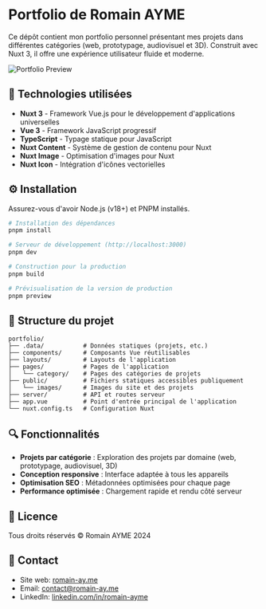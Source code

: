 # Portfolio de Romain AYME

Ce dépôt contient mon portfolio personnel présentant mes projets dans différentes catégories (web, prototypage, audiovisuel et 3D). Construit avec Nuxt 3, il offre une expérience utilisateur fluide et moderne.

![Portfolio Preview](public/images/preview.png)

## 🚀 Technologies utilisées

- **Nuxt 3** - Framework Vue.js pour le développement d'applications universelles
- **Vue 3** - Framework JavaScript progressif
- **TypeScript** - Typage statique pour JavaScript
- **Nuxt Content** - Système de gestion de contenu pour Nuxt
- **Nuxt Image** - Optimisation d'images pour Nuxt
- **Nuxt Icon** - Intégration d'icônes vectorielles

## ⚙️ Installation

Assurez-vous d'avoir Node.js (v18+) et PNPM installés.

```bash
# Installation des dépendances
pnpm install

# Serveur de développement (http://localhost:3000)
pnpm dev

# Construction pour la production
pnpm build

# Prévisualisation de la version de production
pnpm preview
```

## 📂 Structure du projet

```
portfolio/
├── .data/           # Données statiques (projets, etc.)
├── components/      # Composants Vue réutilisables
├── layouts/         # Layouts de l'application
├── pages/           # Pages de l'application
│   └── category/    # Pages des catégories de projets
├── public/          # Fichiers statiques accessibles publiquement
│   └── images/      # Images du site et des projets
├── server/          # API et routes serveur
├── app.vue          # Point d'entrée principal de l'application
└── nuxt.config.ts   # Configuration Nuxt
```

## 🔍 Fonctionnalités

- **Projets par catégorie** : Exploration des projets par domaine (web, prototypage, audiovisuel, 3D)
- **Conception responsive** : Interface adaptée à tous les appareils
- **Optimisation SEO** : Métadonnées optimisées pour chaque page
- **Performance optimisée** : Chargement rapide et rendu côté serveur

## 📝 Licence

Tous droits réservés © Romain AYME 2024

## 📧 Contact

- Site web: [romain-ay.me](https://romain-ay.me)
- Email: contact@romain-ay.me
- LinkedIn: [linkedin.com/in/romain-ayme](https://linkedin.com/in/romain-ayme)
